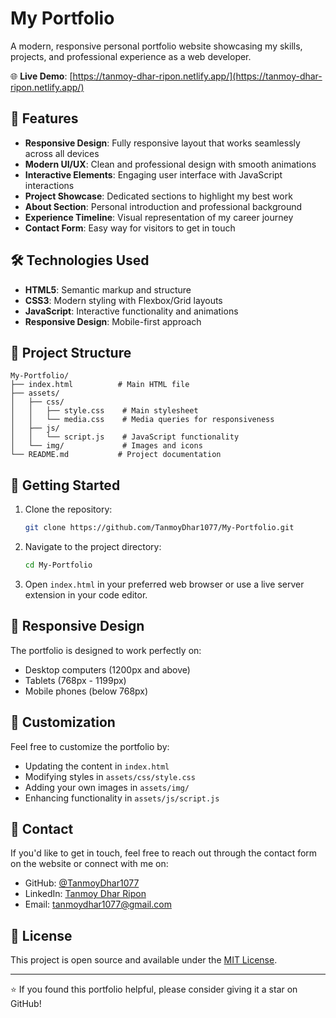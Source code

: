 # My Portfolio

A modern, responsive personal portfolio website showcasing my skills, projects, and professional experience as a web developer.

🌐 **Live Demo**: [https://tanmoy-dhar-ripon.netlify.app/](https://tanmoy-dhar-ripon.netlify.app/)

## 🌟 Features

- **Responsive Design**: Fully responsive layout that works seamlessly across all devices
- **Modern UI/UX**: Clean and professional design with smooth animations
- **Interactive Elements**: Engaging user interface with JavaScript interactions
- **Project Showcase**: Dedicated sections to highlight my best work
- **About Section**: Personal introduction and professional background
- **Experience Timeline**: Visual representation of my career journey
- **Contact Form**: Easy way for visitors to get in touch

## 🛠️ Technologies Used

- **HTML5**: Semantic markup and structure
- **CSS3**: Modern styling with Flexbox/Grid layouts
- **JavaScript**: Interactive functionality and animations
- **Responsive Design**: Mobile-first approach

## 📁 Project Structure

```
My-Portfolio/
├── index.html          # Main HTML file
├── assets/
│   ├── css/
│   │   ├── style.css    # Main stylesheet
│   │   └── media.css    # Media queries for responsiveness
│   ├── js/
│   │   └── script.js    # JavaScript functionality
│   └── img/             # Images and icons
└── README.md           # Project documentation
```

## 🚀 Getting Started

1. Clone the repository:
   ```bash
   git clone https://github.com/TanmoyDhar1077/My-Portfolio.git
   ```

2. Navigate to the project directory:
   ```bash
   cd My-Portfolio
   ```

3. Open `index.html` in your preferred web browser or use a live server extension in your code editor.

## 📱 Responsive Design

The portfolio is designed to work perfectly on:
- Desktop computers (1200px and above)
- Tablets (768px - 1199px)
- Mobile phones (below 768px)

## 🎨 Customization

Feel free to customize the portfolio by:
- Updating the content in `index.html`
- Modifying styles in `assets/css/style.css`
- Adding your own images in `assets/img/`
- Enhancing functionality in `assets/js/script.js`

## 📧 Contact

If you'd like to get in touch, feel free to reach out through the contact form on the website or connect with me on:
- GitHub: [@TanmoyDhar1077](https://github.com/TanmoyDhar1077)
- LinkedIn: [Tanmoy Dhar Ripon](https://linkedin.com/in/tanmoy-dhar-ripon)
- Email: tanmoydhar1077@gmail.com

## 📄 License

This project is open source and available under the [MIT License](LICENSE).

---

⭐ If you found this portfolio helpful, please consider giving it a star on GitHub!